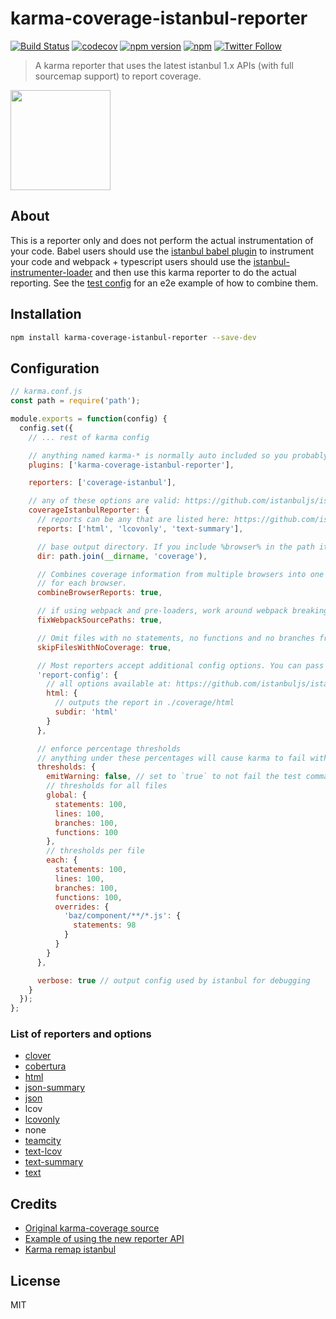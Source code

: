 # karma-coverage-istanbul-reporter

[![Build Status](https://travis-ci.org/mattlewis92/karma-coverage-istanbul-reporter.svg?branch=master)](https://travis-ci.org/mattlewis92/karma-coverage-istanbul-reporter)
[![codecov](https://codecov.io/gh/mattlewis92/karma-coverage-istanbul-reporter/branch/master/graph/badge.svg)](https://codecov.io/gh/mattlewis92/karma-coverage-istanbul-reporter)
[![npm version](https://badge.fury.io/js/karma-coverage-istanbul-reporter.svg)](http://badge.fury.io/js/karma-coverage-istanbul-reporter)
[![npm](https://img.shields.io/npm/dm/karma-coverage-istanbul-reporter.svg)](http://badge.fury.io/js/karma-coverage-istanbul-reporter)
[![Twitter Follow](https://img.shields.io/twitter/follow/mattlewis92_.svg)](https://twitter.com/mattlewis92_)

> A karma reporter that uses the latest istanbul 1.x APIs (with full sourcemap support) to report coverage.

<a href="https://www.patreon.com/mattlewis92">
	<img src="https://c5.patreon.com/external/logo/become_a_patron_button@2x.png" width="160">
</a>

## About

This is a reporter only and does not perform the actual instrumentation of your code. Babel users should use the [istanbul babel plugin](https://github.com/istanbuljs/babel-plugin-istanbul) to instrument your code and webpack + typescript users should use the [istanbul-instrumenter-loader](https://github.com/deepsweet/istanbul-instrumenter-loader) and then use this karma reporter to do the actual reporting. See the [test config](https://github.com/mattlewis92/karma-coverage-istanbul-reporter/blob/master/test/karma.conf.js) for an e2e example of how to combine them.

## Installation

```bash
npm install karma-coverage-istanbul-reporter --save-dev
```

## Configuration

```js
// karma.conf.js
const path = require('path');

module.exports = function(config) {
  config.set({
    // ... rest of karma config

    // anything named karma-* is normally auto included so you probably dont need this
    plugins: ['karma-coverage-istanbul-reporter'],

    reporters: ['coverage-istanbul'],

    // any of these options are valid: https://github.com/istanbuljs/istanbuljs/blob/aae256fb8b9a3d19414dcf069c592e88712c32c6/packages/istanbul-api/lib/config.js#L33-L39
    coverageIstanbulReporter: {
      // reports can be any that are listed here: https://github.com/istanbuljs/istanbuljs/tree/aae256fb8b9a3d19414dcf069c592e88712c32c6/packages/istanbul-reports/lib
      reports: ['html', 'lcovonly', 'text-summary'],

      // base output directory. If you include %browser% in the path it will be replaced with the karma browser name
      dir: path.join(__dirname, 'coverage'),

      // Combines coverage information from multiple browsers into one report rather than outputting a report
      // for each browser.
      combineBrowserReports: true,

      // if using webpack and pre-loaders, work around webpack breaking the source path
      fixWebpackSourcePaths: true,

      // Omit files with no statements, no functions and no branches from the report
      skipFilesWithNoCoverage: true,

      // Most reporters accept additional config options. You can pass these through the `report-config` option
      'report-config': {
        // all options available at: https://github.com/istanbuljs/istanbuljs/blob/aae256fb8b9a3d19414dcf069c592e88712c32c6/packages/istanbul-reports/lib/html/index.js#L135-L137
        html: {
          // outputs the report in ./coverage/html
          subdir: 'html'
        }
      },

      // enforce percentage thresholds
      // anything under these percentages will cause karma to fail with an exit code of 1 if not running in watch mode
      thresholds: {
        emitWarning: false, // set to `true` to not fail the test command when thresholds are not met
        // thresholds for all files
        global: {
          statements: 100,
          lines: 100,
          branches: 100,
          functions: 100
        },
        // thresholds per file
        each: {
          statements: 100,
          lines: 100,
          branches: 100,
          functions: 100,
          overrides: {
            'baz/component/**/*.js': {
              statements: 98
            }
          }
        }
      },

      verbose: true // output config used by istanbul for debugging
    }
  });
};
```

### List of reporters and options

- [clover](https://github.com/istanbuljs/istanbuljs/blob/aae256fb8b9a3d19414dcf069c592e88712c32c6/packages/istanbul-reports/lib/clover/index.js#L8-L9)
- [cobertura](https://github.com/istanbuljs/istanbuljs/blob/aae256fb8b9a3d19414dcf069c592e88712c32c6/packages/istanbul-reports/lib/cobertura/index.js#L9-L10)
- [html](https://github.com/istanbuljs/istanbuljs/blob/aae256fb8b9a3d19414dcf069c592e88712c32c6/packages/istanbul-reports/lib/html/index.js#L135-L137)
- [json-summary](https://github.com/istanbuljs/istanbuljs/blob/aae256fb8b9a3d19414dcf069c592e88712c32c6/packages/istanbul-reports/lib/json-summary/index.js#L8)
- [json](https://github.com/istanbuljs/istanbuljs/blob/aae256fb8b9a3d19414dcf069c592e88712c32c6/packages/istanbul-reports/lib/json/index.js#L8)
- lcov
- [lcovonly](https://github.com/istanbuljs/istanbuljs/blob/aae256fb8b9a3d19414dcf069c592e88712c32c6/packages/istanbul-reports/lib/lcovonly/index.js#L8)
- none
- [teamcity](https://github.com/istanbuljs/istanbuljs/blob/aae256fb8b9a3d19414dcf069c592e88712c32c6/packages/istanbul-reports/lib/teamcity/index.js#L9-L10)
- [text-lcov](https://github.com/istanbuljs/istanbuljs/blob/aae256fb8b9a3d19414dcf069c592e88712c32c6/packages/istanbul-reports/lib/text-lcov/index.js#L9)
- [text-summary](https://github.com/istanbuljs/istanbuljs/blob/aae256fb8b9a3d19414dcf069c592e88712c32c6/packages/istanbul-reports/lib/text-summary/index.js#L9)
- [text](https://github.com/istanbuljs/istanbuljs/blob/aae256fb8b9a3d19414dcf069c592e88712c32c6/packages/istanbul-reports/lib/text/index.js#L159-L160)

## Credits

- [Original karma-coverage source](https://github.com/karma-runner/karma-coverage/blob/master/lib/reporter.js)
- [Example of using the new reporter API](https://github.com/facebook/jest/blob/master/scripts/mapCoverage.js)
- [Karma remap istanbul](https://github.com/marcules/karma-remap-istanbul)

## License

MIT
